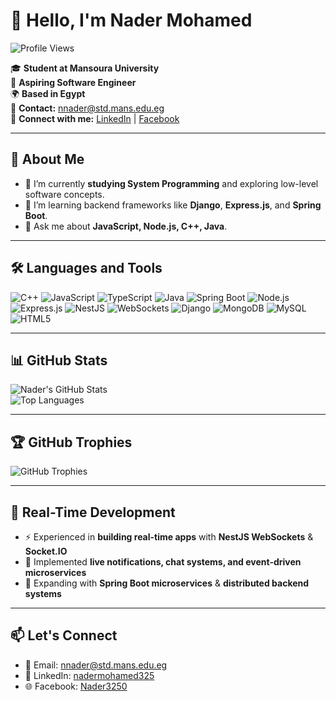 # 👋 Hello, I'm Nader Mohamed

![Profile Views](https://komarev.com/ghpvc/?username=NaderMohamed325&color=blueviolet)

🎓 **Student at Mansoura University**  
💼 **Aspiring Software Engineer**  
🌍 **Based in Egypt**  
📧 **Contact:** nnader@std.mans.edu.eg  
🔗 **Connect with me:** [LinkedIn](https://www.linkedin.com/in/nadermohamed325) | [Facebook](https://www.facebook.com/Nader3250)

---

## 🚀 About Me

- 📘 I’m currently **studying System Programming** and exploring low-level software concepts.  
- 🌱 I’m learning backend frameworks like **Django**, **Express.js**, and **Spring Boot**.  
- 💬 Ask me about **JavaScript, Node.js, C++, Java**.  

---

## 🛠️ Languages and Tools

![C++](https://img.shields.io/badge/C++-00599C?style=flat&logo=c%2B%2B&logoColor=white)
![JavaScript](https://img.shields.io/badge/JavaScript-F7DF1E?style=flat&logo=javascript&logoColor=black)
![TypeScript](https://img.shields.io/badge/TypeScript-3178C6?style=flat&logo=typescript&logoColor=white)
![Java](https://img.shields.io/badge/Java-007396?style=flat&logo=java&logoColor=white)
![Spring Boot](https://img.shields.io/badge/SpringBoot-6DB33F?style=flat&logo=springboot&logoColor=white)
![Node.js](https://img.shields.io/badge/Node.js-339933?style=flat&logo=node.js&logoColor=white)
![Express.js](https://img.shields.io/badge/Express.js-000000?style=flat&logo=express&logoColor=white)
![NestJS](https://img.shields.io/badge/NestJS-E0234E?style=flat&logo=nestjs&logoColor=white)
![WebSockets](https://img.shields.io/badge/WebSockets-010101?style=flat&logo=socket.io&logoColor=white)
![Django](https://img.shields.io/badge/Django-092E20?style=flat&logo=django&logoColor=white)
![MongoDB](https://img.shields.io/badge/MongoDB-47A248?style=flat&logo=mongodb&logoColor=white)
![MySQL](https://img.shields.io/badge/MySQL-4479A1?style=flat&logo=mysql&logoColor=white)
![HTML5](https://img.shields.io/badge/HTML5-E34F26?style=flat&logo=html5&logoColor=white)

---

## 📊 GitHub Stats

![Nader's GitHub Stats](https://github-readme-stats.vercel.app/api?username=NaderMohamed325&show_icons=true&theme=radical)  
![Top Languages](https://github-readme-stats.vercel.app/api/top-langs/?username=NaderMohamed325&layout=compact&theme=radical&langs_count=20)


---

## 🏆 GitHub Trophies

![GitHub Trophies](https://github-profile-trophy.vercel.app/?username=NaderMohamed325&theme=radical&no-bg=true&no-frame=true)

---

## 📡 Real-Time Development

- ⚡ Experienced in **building real-time apps** with **NestJS WebSockets** & **Socket.IO**  
- 🔔 Implemented **live notifications, chat systems, and event-driven microservices**  
- 🌱 Expanding with **Spring Boot microservices** & **distributed backend systems**

---

## 📫 Let's Connect

- 📧 Email: nnader@std.mans.edu.eg  
- 💼 LinkedIn: [nadermohamed325](https://www.linkedin.com/in/nadermohamed325)  
- 🌐 Facebook: [Nader3250](https://www.facebook.com/Nader3250)
